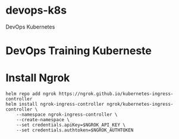# devops-k8s
DevOps Kubernetes
# DevOps Training Kuberneste


# Install Ngrok
```
helm repo add ngrok https://ngrok.github.io/kubernetes-ingress-controller
helm install ngrok-ingress-controller ngrok/kubernetes-ingress-controller \
	--namespace ngrok-ingress-controller \
	--create-namespace \
	--set credentials.apiKey=$NGROK_API_KEY \
	--set credentials.authtoken=$NGROK_AUTHTOKEN
```